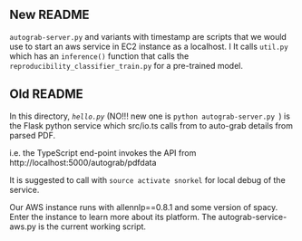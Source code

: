 
## New README
`autograb-server.py` and variants with timestamp are scripts that we would use to start an aws service in EC2 instance as a localhost. I
It calls `util.py` which has an `inference()` function that calls the `reproducibility_classifier_train.py` for a pre-trained model.


## Old README 

In this directory, _`hello.py`_ (NO!!! new one is `python autograb-server.py `) is the Flask python service which src/io.ts calls from to auto-grab details from parsed PDF.

i.e. the TypeScript end-point invokes the API from http://localhost:5000/autograb/pdfdata

It is suggested to call with `source activate snorkel` for local debug of the service.

Our AWS instance runs with allennlp==0.8.1 and some version of spacy. Enter the instance to learn more about its platform. The autograb-service-aws.py is the current working script.




